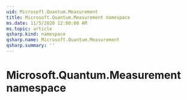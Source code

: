 ```yaml
---
uid: Microsoft.Quantum.Measurement
title: Microsoft.Quantum.Measurement namespace
ms.date: 11/5/2020 12:00:00 AM
ms.topic: article
qsharp.kind: namespace
qsharp.name: Microsoft.Quantum.Measurement
qsharp.summary: ''
---
```


# Microsoft.Quantum.Measurement namespace



